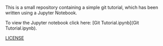 This is a small repository containing a simple git tutorial, which has been written using a Jupyter Notebook.

To view the Jupyter notebook click here: [Git Tutorial.ipynb](Git Tutorial.ipynb).

[LICENSE](license)

